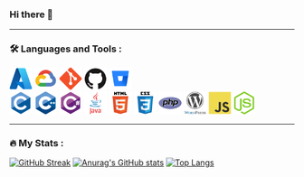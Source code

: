 ### Hi there 👋

---

### :hammer_and_wrench: Languages and Tools :
<div>
  <img src="https://github.com/devicons/devicon/blob/55609aa5bd817ff167afce0d965585c92040787a/icons/azure/azure-original.svg" height=40 width=40 alt="Azure">
  <img src="https://github.com/devicons/devicon/blob/55609aa5bd817ff167afce0d965585c92040787a/icons/googlecloud/googlecloud-original.svg" height=40 width=40 alt="Google Cloud">
  <img src="https://github.com/devicons/devicon/blob/55609aa5bd817ff167afce0d965585c92040787a/icons/git/git-original.svg" height=40 width=40 alt="git">
  <img src="https://github.com/devicons/devicon/blob/55609aa5bd817ff167afce0d965585c92040787a/icons/github/github-original.svg" height=40 width=40 alt="GitHub">
  <img src="https://github.com/devicons/devicon/blob/55609aa5bd817ff167afce0d965585c92040787a/icons/bitbucket/bitbucket-original.svg" height=40 width=40 alt="BitBucket">
  <br>
  <img src="https://github.com/devicons/devicon/blob/55609aa5bd817ff167afce0d965585c92040787a/icons/c/c-original.svg" height=40 width=40 alt="C">
  <img src="https://github.com/devicons/devicon/blob/55609aa5bd817ff167afce0d965585c92040787a/icons/cplusplus/cplusplus-original.svg" height=40 width=40 alt="C++">
  <img src="https://github.com/devicons/devicon/blob/55609aa5bd817ff167afce0d965585c92040787a/icons/csharp/csharp-original.svg" height=40 width=40 alt="C#">
  <img src="https://github.com/devicons/devicon/blob/55609aa5bd817ff167afce0d965585c92040787a/icons/java/java-original-wordmark.svg" height=40 width=40 alt="Java">
  <img src="https://github.com/devicons/devicon/blob/55609aa5bd817ff167afce0d965585c92040787a/icons/html5/html5-original-wordmark.svg" height=40 width=40 alt="HTML5">
  <img src="https://github.com/devicons/devicon/blob/55609aa5bd817ff167afce0d965585c92040787a/icons/css3/css3-original-wordmark.svg" height=40 width=40 alt="CSS3">
  <img src="https://github.com/devicons/devicon/blob/55609aa5bd817ff167afce0d965585c92040787a/icons/php/php-original.svg" height=40 width=40 alt="PHP">
  <img src="https://github.com/devicons/devicon/blob/55609aa5bd817ff167afce0d965585c92040787a/icons/wordpress/wordpress-original.svg" height=40 width=40 alt="WordPress">
  <img src="https://github.com/devicons/devicon/blob/55609aa5bd817ff167afce0d965585c92040787a/icons/javascript/javascript-original.svg" height=40 width=40 alt="JS">
  <img src="https://github.com/devicons/devicon/blob/55609aa5bd817ff167afce0d965585c92040787a/icons/nodejs/nodejs-original.svg" height=40 width=40 alt="Node.JS">
</div>

---

### 🔥 My Stats :

[![GitHub Streak](https://streak-stats.demolab.com?user=Kjur0&theme=transparent&hide_border=true&date_format=j%20M%5B%20Y%5D&mode=weekly&fire=EB5454&card_width=400&disable_animations=true)](https://git.io/streak-stats)
[![Anurag's GitHub stats](https://github-readme-stats.vercel.app/api?username=Kjur0&theme=transparent&hide_border=true&show_icons=true&hide_title=true&hide_rank=true&show=discussions_started,prs_merged&hide=contribs&disable_animations=true)](https://github.com/anuraghazra/github-readme-stats)
[![Top Langs](https://github-readme-stats.vercel.app/api/top-langs/?username=Kjur0&theme=transparent&hide_border=true&layout=compact&hide=hack&disable_animations=true)](https://github.com/anuraghazra/github-readme-stats)
